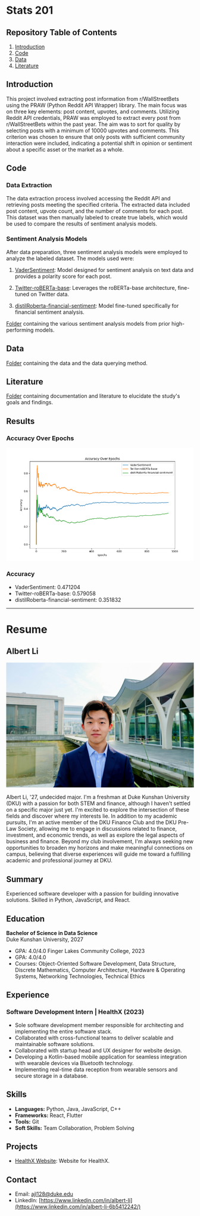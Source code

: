 # Stats 201

## Repository Table of Contents

1. [Introduction](#introduction)
1. [Code](#code)
2. [Data](#data)
3. [Literature](#literature)

## Introduction

This project involved extracting post information from r/WallStreetBets using the PRAW (Python Reddit API Wrapper) library. The main focus was on three key elements: post content, upvotes, and comments. Utilizing Reddit API credentials, PRAW was employed to extract every post from r/WallStreetBets within the past year. The aim was to sort for quality by selecting posts with a minimum of 10000 upvotes and comments. This criterion was chosen to ensure that only posts with sufficient community interaction were included, indicating a potential shift in opinion or sentiment about a specific asset or the market as a whole.

## Code

### Data Extraction

The data extraction process involved accessing the Reddit API and retrieving posts meeting the specified criteria. The extracted data included post content, upvote count, and the number of comments for each post. This dataset was then manually labeled to create true labels, which would be used to compare the results of sentiment analysis models.

### Sentiment Analysis Models

After data preparation, three sentiment analysis models were employed to analyze the labeled dataset. The models used were:

1. [VaderSentiment](https://github.com/cjhutto/vaderSentiment#python-demo-and-code-examples): Model designed for sentiment analysis on text data and provides a polarity score for each post.

2. [Twitter-roBERTa-base](https://huggingface.co/cardiffnlp/twitter-roberta-base-sentiment-latest): Leverages the roBERTa-base architecture, fine-tuned on Twitter data.

3. [distilRoberta-financial-sentiment](https://huggingface.co/mrm8488/distilroberta-finetuned-financial-news-sentiment-analysis): Model fine-tuned specifically for financial sentiment analysis.

[Folder](https://github.com/Rising-Stars-by-Sunshine/Stats_201_AlbertLi/tree/main/code) containing the various sentiment analysis models from prior high-performing models.

## Data

[Folder](https://github.com/Rising-Stars-by-Sunshine/Stats_201_AlbertLi/tree/main/data) containing the data and the data querying method.

## Literature

[Folder](https://github.com/Rising-Stars-by-Sunshine/Stats_201_AlbertLi/tree/main/literature) containing documentation and literature to elucidate the study's goals and findings.

## Results

### Accuracy Over Epochs

![Combined Results](/results/accuracy-plot.png)

### Accuracy
- VaderSentiment: 0.471204
- Twitter-roBERTa-base: 0.579058
- distilRoberta-financial-sentiment: 0.351832
---
# Resume

## Albert Li

![Headshot](Headshot.jpg)

Albert Li, '27, undecided major.
I'm a freshman at Duke Kunshan University (DKU) with a passion for both STEM and finance, although I haven't settled on a specific major just yet. I'm excited to explore the intersection of these fields and discover where my interests lie. In addition to my academic pursuits, I'm an active member of the DKU Finance Club and the DKU Pre-Law Society, allowing me to engage in discussions related to finance, investment, and economic trends, as well as explore the legal aspects of business and finance. Beyond my club involvement, I'm always seeking new opportunities to broaden my horizons and make meaningful connections on campus, believing that diverse experiences will guide me toward a fulfilling academic and professional journey at DKU.

## Summary
Experienced software developer with a passion for building innovative solutions. Skilled in Python, JavaScript, and React.

## Education
**Bachelor of Science in Data Science**  
Duke Kunshan University, 2027
- GPA: 4.0/4.0
Finger Lakes Community College, 2023
- GPA: 4.0/4.0
- Courses: Object-Oriented Software Development, Data Structure, Discrete Mathematics, Computer Architecture, Hardware & Operating Systems, Networking Technologies, Technical Ethics

## Experience
### Software Development Intern | HealthX (2023)
- Sole software development member responsible for architecting and implementing the entire software stack.
- Collaborated with cross-functional teams to deliver scalable and maintainable software solutions.
- Collaborated with startup head and UX designer for website design.
- Developing a Kotlin-based mobile application for seamless integration with wearable devices via Bluetooth technology.
- Implementing real-time data reception from wearable sensors and secure storage in a database.

## Skills
- **Languages:** Python, Java, JavaScript, C++
- **Frameworks:** React, Flutter
- **Tools:** Git
- **Soft Skills:** Team Collaboration, Problem Solving

## Projects
- [HealthX Website]([https://github.com/username/project-a](https://test-8792e6-7860c922f4167-10b3928188638.webflow.io/)): Website for HealthX.


## Contact
- Email: ajl128@duke.edu
- LinkedIn: [https://www.linkedin.com/in/albert-li](https://www.linkedin.com/in/albert-li-6b5412242/)
